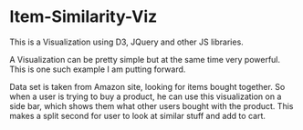 Item-Similarity-Viz
===================

This is a Visualization using D3, JQuery and other JS libraries.

A Visualization can be pretty simple but at the same time very powerful.
This is one such example I am putting forward.

Data set is taken from Amazon site, looking for items bought together. So when a user is trying to buy a product, he can use this visualization on a side bar, which shows them what other users bought with the product. This makes a split second for user to look at similar stuff and add to cart. 
